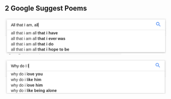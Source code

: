 ## 2 Google Suggest Poems

![suggestions1](https://github.com/ootks/CS87Project/blob/master/hw6/suggestion1.png "suggestions1")

![suggestions2](https://github.com/ootks/CS87Project/blob/master/hw6/suggestion2.png "suggestions2")